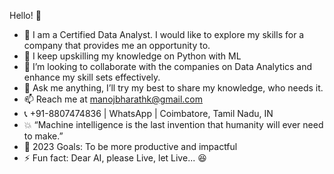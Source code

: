 Hello! 👋

- :raising_hand: I am a Certified Data Analyst. I would like to explore my skills for a company that provides me an opportunity to.<br>
- 🌱 I keep upskilling my knowledge on Python with ML<br>
- :two_men_holding_hands: I’m looking to collaborate with the companies on Data Analytics and enhance my skill sets effectively.
- 💬 Ask me anything, I’ll try my best to share my knowledge, who needs it.<br>
- 📫 Reach me at manojbharathk@gmail.com
- 📞 +91-8807474836 | WhatsApp | Coimbatore, Tamil Nadu, IN
- :collision: “Machine intelligence is the last invention that humanity will ever need to make.”<br>
- :feet: 2023 Goals: To be more productive and impactful<br>
- ⚡ Fun fact: Dear AI, please Live, let Live... :satisfied:

